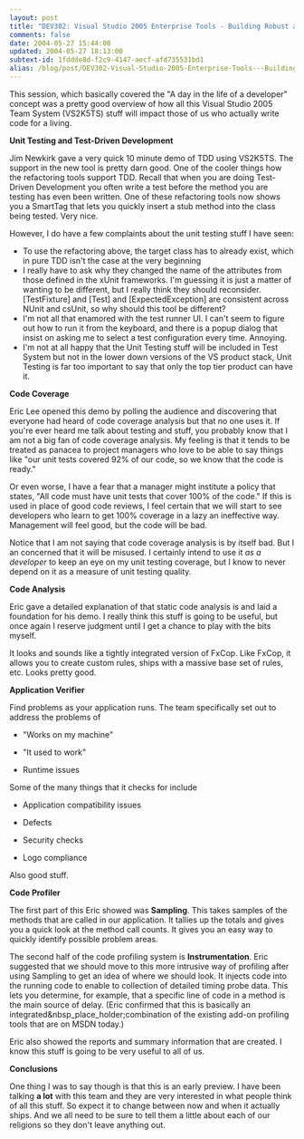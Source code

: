```yaml
---
layout: post
title: "DEV302: Visual Studio 2005 Enterprise Tools - Building Robust and Reliable Systems"
comments: false
date: 2004-05-27 15:44:00
updated: 2004-05-27 18:13:00
subtext-id: 1fddde8d-f2c9-4147-aecf-afd735531bd1
alias: /blog/post/DEV302-Visual-Studio-2005-Enterprise-Tools---Building-Robust-and-Reliable-Systems.aspx
---
```



This session, which basically covered the "A day in the life of a developer" concept was a pretty good overview of how all this Visual Studio 2005 Team System (VS2K5TS) stuff will impact those of us who actually write code for a living.

**Unit Testing and Test-Driven Development**

Jim Newkirk gave a very quick 10 minute demo of TDD using VS2K5TS. The support in the new tool is pretty darn good. One of the cooler things how the refactoring tools support TDD. Recall that when you are doing Test-Driven Development you often write a test before the method you are testing has even been written. One of these refactoring tools now shows you a SmartTag that lets you quickly insert a stub method into the class being tested. Very nice.

However, I do have a few complaints about the unit testing stuff I have seen:

  * To use the refactoring above, the target class has to already exist, which in pure TDD isn't the case at the very beginning 
  * I really have to ask why they changed the name of the attributes from those defined in the xUnit frameworks. I'm guessing it is just a matter of wanting to be different, but I really think they should reconsider. [TestFixture] and [Test] and [ExpectedException] are consistent across NUnit and csUnit, so why should this tool be different? 
  * I'm not all that enamored with the test runner UI. I can't seem to figure out how to run it from the keyboard, and there is a popup dialog that insist on asking me to select a test configuration every time. Annoying. 
  * I'm not at all happy that the Unit Testing stuff will be included in Test System but not in the lower down versions of the VS product stack, Unit Testing is far too important to say that only the top tier product can have it.

**Code Coverage**

Eric Lee opened this demo by polling the audience and discovering that everyone had heard of code coverage analysis but that no one uses it. If you're ever heard me talk about testing and stuff, you probably know that I am not a big fan of code coverage analysis. My feeling is that it tends to be treated as panacea to project managers who love to be able to say things like "our unit tests covered 92% of our code, so we know that the code is ready."

Or even worse, I have a fear that a manager might institute a policy that states, "All code must have unit tests that cover 100% of the code." If this is used in place of good code reviews, I feel certain that we will start to see developers who learn to get 100% coverage in a lazy an ineffective way. Management will feel good, but the code will be bad.

Notice that I am not saying that code coverage analysis is by itself bad. But I an concerned that it will be misused. I certainly intend to use it _as a developer_ to keep an eye on my unit testing coverage, but I know to never depend on it as a measure of unit testing quality.

**Code Analysis**

Eric gave a detailed explanation of that static code analysis is and laid a foundation for his demo. I really think this stuff is going to be useful, but once again I reserve judgment until I get a chance to play with the bits myself.

It looks and sounds like a tightly integrated version of FxCop. Like FxCop, it allows you to create custom rules, ships with a massive base set of rules, etc. Looks pretty good.

**Application Verifier**

Find problems as your application runs. The team specifically set out to address the problems of

  * "Works on my machine"

  * "It used to work"

  * Runtime issues

Some of the many things that it checks for include

  * Application compatibility issues

  * Defects

  * Security checks

  * Logo compliance

Also good stuff.

**Code Profiler**

The first part of this Eric showed was **Sampling**. This takes samples of the methods that are called in our application. It tallies up the totals and gives you a quick look at the method call counts. It gives you an easy way to quickly identify possible problem areas.

The second half of the code profiling system is **Instrumentation**. Eric suggested that we should move to this more intrusive way of profiling after using Sampling to get an idea of where we should look. It injects code into the running code to enable to collection of detailed timing probe data. This lets you determine, for example, that a specific line of code in a method is the main source of delay. (Eric confirmed that this is basically an integrated&nbsp_place_holder;combination of the existing add-on profiling tools that are on MSDN today.)

Eric also showed the reports and summary information that are created. I know this stuff is going to be very useful to all of us.

**Conclusions**

One thing I was to say though is that this is an early preview. I have been talking **a lot** with this team and they are very interested in what people think of all this stuff. So expect it to change between now and when it actually ships. And we all need to be sure to tell them a little about each of our religions so they don't leave anything out.
